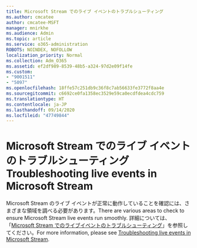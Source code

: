 ```yaml
---
title: Microsoft Stream でのライブ イベントのトラブルシューティング
ms.author: cmcatee
author: cmcatee-MSFT
manager: mnirkhe
ms.audience: Admin
ms.topic: article
ms.service: o365-administration
ROBOTS: NOINDEX, NOFOLLOW
localization_priority: Normal
ms.collection: Adm_O365
ms.assetid: ef2df989-8539-48b5-a324-97d2e09f14fe
ms.custom:
- "9001511"
- "5097"
ms.openlocfilehash: 18ffe57c251db9c36f8c7ab56633fe3772f8aa4e
ms.sourcegitcommit: c6692ce0fa1358ec3529e59ca0ecdfdea4cdc759
ms.translationtype: HT
ms.contentlocale: ja-JP
ms.lasthandoff: 09/14/2020
ms.locfileid: "47749844"
---
```

# <a name="troubleshooting-live-events-in-microsoft-stream"></a><span data-ttu-id="4ad99-102">Microsoft Stream でのライブ イベントのトラブルシューティング</span><span class="sxs-lookup"><span data-stu-id="4ad99-102">Troubleshooting live events in Microsoft Stream</span></span>

<span data-ttu-id="4ad99-103">Microsoft Stream のライブ イベントが正常に動作していることを確認には、さまざまな領域を調べる必要があります。</span><span class="sxs-lookup"><span data-stu-id="4ad99-103">There are various areas to check to ensure Microsoft Stream live events run smoothly.</span></span> <span data-ttu-id="4ad99-104">詳細については、「[Microsoft Stream でのライブイベントのトラブルシューティング](https://docs.microsoft.com/stream/live-event-troubleshooting)」を参照してください。</span><span class="sxs-lookup"><span data-stu-id="4ad99-104">For more information, please see [Troubleshooting live events in Microsoft Stream](https://docs.microsoft.com/stream/live-event-troubleshooting).</span></span>
